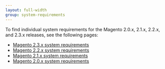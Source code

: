 ```yaml
---
layout: full-width
group: system-requirements
---
```


To find individual system requirements for the Magento 2.0.x, 2.1.x, 2.2.x, and 2.3.x releases, see the following pages:

* [Magento 2.3.x system requirements]({{site.baseurl}}/guides/v2.3/install-gde/system-requirements2.html)
* [Magento 2.2.x system requirements]({{site.baseurl}}/guides/v2.2/install-gde/system-requirements2.html)
*	[Magento 2.1.x system requirements]({{site.baseurl}}/guides/v2.1/install-gde/system-requirements2.html)
*	[Magento 2.0.x system requirements]({{site.baseurl}}/guides/v2.0/install-gde/system-requirements2.html)
